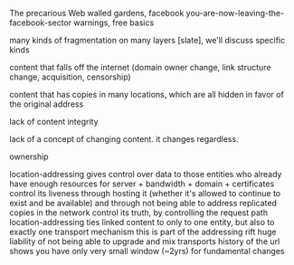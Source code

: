 The precarious Web
walled gardens, facebook you-are-now-leaving-the-facebook-sector warnings, free basics

many kinds of fragmentation on many layers [slate], we'll discuss specific kinds

content that falls off the internet (domain owner change, link structure change, acquisition, censorship)

content that has copies in many locations, which are all hidden in favor of the original address

lack of content integrity

lack of a concept of changing content. it changes regardless.

ownership

location-addressing gives control over data to those entities who already have enough resources for server + bandwidth + domain + certificates
control its liveness through hosting it (whether it's allowed to continue to exist and be available)
and through not being able to address replicated copies in the network
control its truth, by controlling the request path
location-addressing ties linked content to only to one entity, but also to exactly one transport mechanism
this is part of the addressing rift
huge liability of not being able to upgrade and mix transports
history of the url shows you have only very small window (~2yrs) for fundamental changes